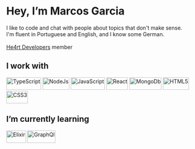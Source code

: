# Hey, I’m Marcos Garcia

I like to code and chat with people about topics that don't make sense.
<br/>
I'm fluent in Portuguese and English, and I know some German.
<br/> <br/>
[He4rt Developers](https://heartdevs.com/) member

## I work with
<div>
  <img alt="TypeScript" style="width: max-content; height: 33px;" src="https://cdn.jsdelivr.net/gh/devicons/devicon/icons/typescript/typescript-plain.svg" />
  <img alt="NodeJs" style="width: max-content; height: 33px;" src="https://cdn.jsdelivr.net/gh/devicons/devicon/icons/nodejs/nodejs-original.svg" />
  <img alt="JavaScript" style="width: max-content; height: 33px;" src="https://cdn.jsdelivr.net/gh/devicons/devicon/icons/javascript/javascript-plain.svg" />
  <img alt="React" style="width: max-content; height: 33px;" src="https://cdn.jsdelivr.net/gh/devicons/devicon/icons/react/react-original.svg" />
  <img alt="MongoDb" style="width: max-content; height: 33px;" src="https://cdn.jsdelivr.net/gh/devicons/devicon/icons/mongodb/mongodb-original.svg" />
  <img alt="HTML5" style="width: max-content; height: 33px;" src="https://cdn.jsdelivr.net/gh/devicons/devicon/icons/html5/html5-plain.svg" />
  <img alt="CSS3" style="width: max-content; height: 33px;" src="https://cdn.jsdelivr.net/gh/devicons/devicon/icons/css3/css3-plain.svg" />
</div>

## I’m currently learning
<div>
  <img alt="Elixir" style="width: max-content; height: 33px;" src="https://cdn.jsdelivr.net/gh/devicons/devicon/icons/elixir/elixir-original.svg" />
  <img alt="GraphQl" style="width: max-content; height: 33px;" src="https://cdn.jsdelivr.net/gh/devicons/devicon/icons/graphql/graphql-plain.svg" />
</div>
